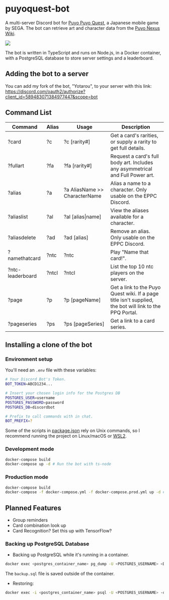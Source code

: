 # puyoquest-bot

A multi-server Discord bot for [Puyo Puyo Quest](http://puyopuyoquest.sega-net.com/), a Japanese mobile game by SEGA. The bot can retrieve art and character data from the [Puyo Nexus Wiki](https://puyonexus.com/wiki/PPQ:Portal).

[<img src="https://i.imgur.com/jtqI1Fs.png">](https://puyonexus.com/wiki/PPQ:Steam_City_Arle/%E2%98%857)

The bot is written in TypeScript and runs on Node.js, in a Docker container, with a PostgreSQL database to store server settings and a leaderboard.

## Adding the bot to a server

You can add my fork of the bot, "Yotarou", to your server with this link: https://discord.com/oauth2/authorize?client_id=589483071384977447&scope=bot

## Command List

| Command          | Alias | Usage                         | Description                                                                                             |
| ---------------- | ----- | ----------------------------- | ------------------------------------------------------------------------------------------------------- |
| ?card            | ?c    | ?c [rarity#]                  | Get a card's rarities, or supply a rarity to get full details.                                          |
| ?fullart         | ?fa   | ?fa [rarity#]                 | Request a card's full body art. Includes any asymmetrical and Full Power art.                           |
| ?alias           | ?a    | ?a AliasName >> CharacterName | Alias a name to a character. Only usable on the EPPC Discord.                                           |
| ?aliaslist       | ?al   | ?al [alias\|name]             | View the aliases available for a character.                                                             |
| ?aliasdelete     | ?ad   | ?ad [alias]                   | Remove an alias. Only usable on the EPPC Discord.                                                       |
| ?namethatcard    | ?ntc  | ?ntc                          | Play "Name that card!".                                                                                 |
| ?ntc-leaderboard | ?ntcl | ?ntcl                         | List the top 10 ntc players on the server.                                                              |
| ?page            | ?p    | ?p [pageName]                 | Get a link to the Puyo Quest wiki. If a page title isn't supplied, the bot will link to the PPQ Portal. |
| ?pageseries      | ?ps   | ?ps [pageSeries]              | Get a link to a card series.                                                                            |

## Installing a clone of the bot

### Environment setup

You'll need an `.env` file with these variables:

```bash
# Your Discord Bot's Token.
BOT_TOKEN=ABCD1234...

# Insert your chosen login info for the Postgres DB
POSTGRES_USER=username
POSTGRES_PASSWORD=password
POSTGRES_DB=discordbot

# Prefix to call commands with in chat.
BOT_PREFIX=?
```

Some of the scripts in [package.json](package.json) rely on Unix commands, so I recommend running the project on Linux/macOS or [WSL2](https://docs.microsoft.com/en-us/windows/wsl/about).

### Development mode

```bash
docker-compose build
docker-compose up -d # Run the bot with ts-node
```

### Production mode

```bash
docker-compose build
docker-compose -f docker-compose.yml -f docker-compose.prod.yml up -d # Compile JS & run in node
```

## Planned Features

- Group reminders
- Card combination look up
- Card Recognition? Set this up with TensorFlow?

### Backing up PostgreSQL Database

- Backing up PostgreSQL while it's running in a container.

```bash
docker exec <postgres_container_name> pg_dump -U <POSTGRES_USERNAME> <DATABASE_NAME> > backup.sql
```

The `backup.sql` file is saved outside of the container.

- Restoring:

```bash
docker exec -i <postgres_container_name> psql -U <POSTGRES_USERNAME> -d <DATABASE_NAME> < backup.sql
```
